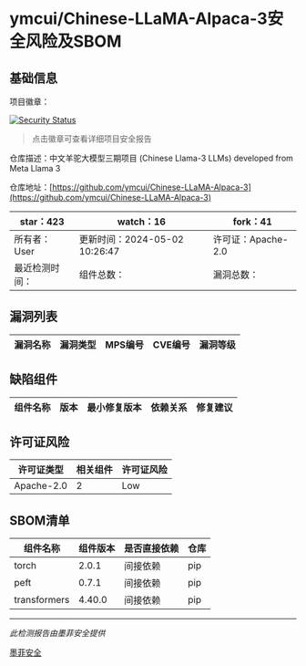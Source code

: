 # ymcui/Chinese-LLaMA-Alpaca-3安全风险及SBOM

## 基础信息

项目徽章：

[![Security Status](https://www.murphysec.com/platform3/v31/badge/1786106313273569280.svg)](https://www.murphysec.com/console/report/1785739168828035072/1786106313273569280)

> 点击徽章可查看详细项目安全报告

仓库描述：中文羊驼大模型三期项目 (Chinese Llama-3 LLMs) developed from Meta Llama 3

仓库地址：[https://github.com/ymcui/Chinese-LLaMA-Alpaca-3](https://github.com/ymcui/Chinese-LLaMA-Alpaca-3)

| star：423 | watch：16 | fork：41 |
| ----------- | -------------- | ------------ |
| 所有者：User | 更新时间：2024-05-02 10:26:47 | 许可证：Apache-2.0 |
| 最近检测时间： | 组件总数： | 漏洞总数： |




## 漏洞列表

| 漏洞名称 | 漏洞类型 | MPS编号 | CVE编号 | 漏洞等级 |
| ------- | ------ | ------- | ------ | ----- |





## 缺陷组件

| 组件名称 | 版本 | 最小修复版本 | 依赖关系 | 修复建议 |
| -------- | ---- | ------------ | -------- | -------- |





## 许可证风险

| 许可证类型 | 相关组件 | 许可证风险 |
| ---------- | -------- | ---------- |
|Apache-2.0|2|Low|




## SBOM清单

| 组件名称 | 组件版本 | 是否直接依赖 | 仓库 |
| -------- | -------- | ------------ | ---- |
|torch|2.0.1|间接依赖|pip|
|peft|0.7.1|间接依赖|pip|
|transformers|4.40.0|间接依赖|pip|


------

*此检测报告由墨菲安全提供*

[墨菲安全](www.murphysec.com)